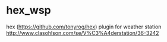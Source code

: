 hex_wsp
=======

hex (https://github.com/tonyrog/hex) plugin for weather station http://www.clasohlson.com/se/V%C3%A4derstation/36-3242
